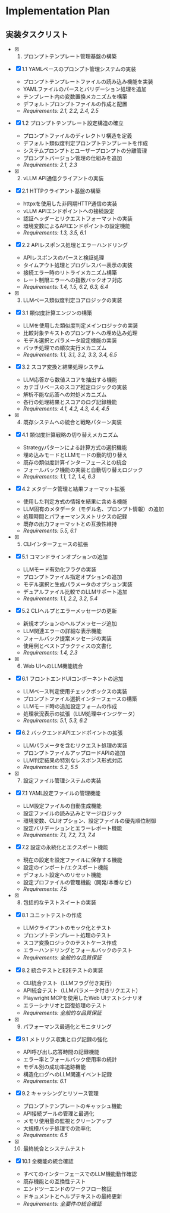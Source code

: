 # Implementation Plan

## 実装タスクリスト

- [x] 1. プロンプトテンプレート管理基盤の構築
- [x] 1.1 YAMLベースのプロンプト管理システムの実装
  - プロンプトテンプレートファイルの読み込み機能を実装
  - YAMLファイルのパースとバリデーション処理を追加
  - テンプレート内の変数置換メカニズムを構築
  - デフォルトプロンプトファイルの作成と配置
  - _Requirements: 2.1, 2.2, 2.4, 2.5_

- [x] 1.2 プロンプトテンプレート設定構造の確立
  - プロンプトファイルのディレクトリ構造を定義
  - デフォルト類似度判定プロンプトテンプレートを作成
  - システムプロンプトとユーザープロンプトの分離管理
  - プロンプトバージョン管理の仕組みを追加
  - _Requirements: 2.1, 2.3_

- [x] 2. vLLM API通信クライアントの実装
- [x] 2.1 HTTPクライアント基盤の構築
  - httpxを使用した非同期HTTP通信の実装
  - vLLM APIエンドポイントへの接続設定
  - 認証ヘッダーとリクエストフォーマットの実装
  - 環境変数によるAPIエンドポイントの設定機能
  - _Requirements: 1.3, 3.5, 6.1_

- [x] 2.2 APIレスポンス処理とエラーハンドリング
  - APIレスポンスのパースと検証処理
  - タイムアウト処理とプログレスバー表示の実装
  - 接続エラー時のリトライメカニズム構築
  - レート制限エラーへの指数バックオフ対応
  - _Requirements: 1.4, 1.5, 6.2, 6.3, 6.4_

- [x] 3. LLMベース類似度判定コアロジックの実装
- [x] 3.1 類似度計算エンジンの構築
  - LLMを使用した類似度判定メインロジックの実装
  - 比較対象テキストのプロンプトへの埋め込み処理
  - モデル選択とパラメータ設定機能の実装
  - バッチ処理での順次実行メカニズム
  - _Requirements: 1.1, 3.1, 3.2, 3.3, 3.4, 6.5_

- [x] 3.2 スコア変換と結果処理システム
  - LLM応答から数値スコアを抽出する機能
  - カテゴリベースのスコア推定ロジックの実装
  - 解析不能な応答への対処メカニズム
  - 各行の処理結果とスコアのログ記録機能
  - _Requirements: 4.1, 4.2, 4.3, 4.4, 4.5_

- [x] 4. 既存システムへの統合と戦略パターン実装
- [x] 4.1 類似度計算戦略の切り替えメカニズム
  - Strategyパターンによる計算方式の選択機能
  - 埋め込みモードとLLMモードの動的切り替え
  - 既存の類似度計算インターフェースとの統合
  - フォールバック機能の実装と自動切り替えロジック
  - _Requirements: 1.1, 1.2, 1.4, 6.3_

- [x] 4.2 メタデータ管理と結果フォーマット拡張
  - 使用した判定方式の情報を結果に含める機能
  - LLM固有のメタデータ（モデル名、プロンプト情報）の追加
  - 処理時間とパフォーマンスメトリクスの記録
  - 既存の出力フォーマットとの互換性維持
  - _Requirements: 5.5, 6.1_

- [x] 5. CLIインターフェースの拡張
- [x] 5.1 コマンドラインオプションの追加
  - LLMモード有効化フラグの実装
  - プロンプトファイル指定オプションの追加
  - モデル選択と生成パラメータのオプション実装
  - デュアルファイル比較でのLLMサポート追加
  - _Requirements: 1.1, 2.2, 3.2, 5.4_

- [x] 5.2 CLIヘルプとエラーメッセージの更新
  - 新規オプションのヘルプメッセージ追加
  - LLM関連エラーの詳細な表示機能
  - フォールバック提案メッセージの実装
  - 使用例とベストプラクティスの文書化
  - _Requirements: 1.4, 2.3_

- [x] 6. Web UIへのLLM機能統合
- [x] 6.1 フロントエンドUIコンポーネントの追加
  - LLMベース判定使用チェックボックスの実装
  - プロンプトファイル選択インターフェースの構築
  - LLMモード時の追加設定フォームの作成
  - 処理状況表示の拡張（LLM処理中インジケータ）
  - _Requirements: 5.1, 5.3, 6.2_

- [x] 6.2 バックエンドAPIエンドポイントの拡張
  - LLMパラメータを含むリクエスト処理の実装
  - プロンプトファイルアップロードAPIの追加
  - LLM判定結果の特別なレスポンス形式対応
  - _Requirements: 5.2, 5.5_

- [x] 7. 設定ファイル管理システムの実装
- [x] 7.1 YAML設定ファイルの管理機能
  - LLM設定ファイルの自動生成機能
  - 設定ファイルの読み込みとマージロジック
  - 環境変数、CLIオプション、設定ファイルの優先順位制御
  - 設定バリデーションとエラーレポート機能
  - _Requirements: 7.1, 7.2, 7.3, 7.4_

- [x] 7.2 設定の永続化とエクスポート機能
  - 現在の設定を設定ファイルに保存する機能
  - 設定のインポート/エクスポート機能
  - デフォルト設定へのリセット機能
  - 設定プロファイルの管理機能（開発/本番など）
  - _Requirements: 7.5_

- [x] 8. 包括的なテストスイートの実装
- [x] 8.1 ユニットテストの作成
  - LLMクライアントのモック化とテスト
  - プロンプトテンプレート処理のテスト
  - スコア変換ロジックのテストケース作成
  - エラーハンドリングとフォールバックのテスト
  - _Requirements: 全般的な品質保証_

- [x] 8.2 統合テストとE2Eテストの実装
  - CLI統合テスト（LLMフラグ付き実行）
  - API統合テスト（LLMパラメータ付きリクエスト）
  - Playwright MCPを使用したWeb UIテストシナリオ
  - エラーシナリオと回復処理のテスト
  - _Requirements: 全般的な品質保証_

- [x] 9. パフォーマンス最適化とモニタリング
- [x] 9.1 メトリクス収集とログ記録の強化
  - API呼び出し応答時間の記録機能
  - エラー率とフォールバック使用率の統計
  - モデル別の成功率追跡機能
  - 構造化ログへのLLM関連イベント記録
  - _Requirements: 6.1_

- [x] 9.2 キャッシングとリソース管理
  - プロンプトテンプレートのキャッシュ機能
  - API接続プールの管理と最適化
  - メモリ使用量の監視とクリーンアップ
  - 大規模バッチ処理での効率化
  - _Requirements: 6.5_

- [x] 10. 最終統合とシステムテスト
- [x] 10.1 全機能の統合確認
  - すべてのインターフェースでのLLM機能動作確認
  - 既存機能との互換性テスト
  - エンドツーエンドのワークフロー検証
  - ドキュメントとヘルプテキストの最終更新
  - _Requirements: 全要件の統合確認_